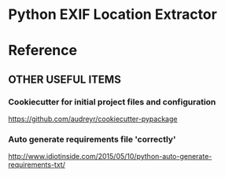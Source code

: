# Python EXIF Location Extractor










# Reference

## OTHER USEFUL ITEMS

### Cookiecutter for initial project files and configuration
https://github.com/audreyr/cookiecutter-pypackage

### Auto generate requirements file 'correctly'
http://www.idiotinside.com/2015/05/10/python-auto-generate-requirements-txt/

